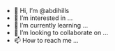 - 👋 Hi, I’m @abdihills
- 👀 I’m interested in ...
- 🌱 I’m currently learning ...
- 💞️ I’m looking to collaborate on ...
- 📫 How to reach me ...

<!---
abdihills/abdihills is a ✨ special ✨ repository because its `README.md` (this file) appears on your GitHub profile.
You can click the Preview link to take a look at your changes.
--->
